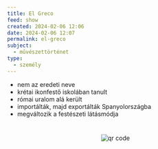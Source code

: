 ```yaml
---
title: El Greco
feed: show
created: 2024-02-06 12:06
date: 2024-02-06 12:07
permalink: el-greco
subject:
  - művészettörténet
type:
  - személy
---
```


- nem az eredeti neve
- krétai ikonfestő iskolában tanult
- római uralom alá került
- importálták, majd exportálták Spanyolországba
- megváltozik a festészeti látásmódja
#
<p style="text-align: center;"><img src="https://chart.googleapis.com/chart?cht=qr&chl=https://notes.andrasdenes.com/el-greco&chs=180x180&choe=UTF-8&chld=L|2" alt="qr code"></p>



